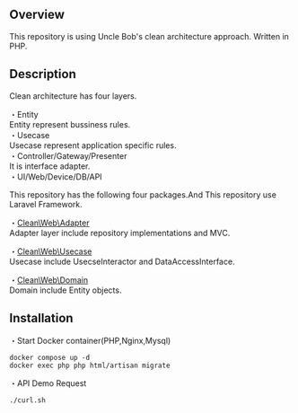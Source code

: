 ## Overview
This repository is using Uncle Bob's clean architecture approach.
Written in PHP.

## Description
Clean architecture has four layers.

・Entity  
Entity represent bussiness rules.  
・Usecase  
Usecase represent application specific rules.  
・Controller/Gateway/Presenter  
It is interface adapter.  
・UI/Web/Device/DB/API  

This repository has the following four packages.And This repository use Laravel Framework.  

・[Clean\Web\Adapter](https://github.com/ShinyaIshikawa/PHPCleanArchitecture/tree/master/packages/clean/web/src/Adapter)  
Adapter layer include repository implementations and MVC.  

・[Clean\Web\Usecase](https://github.com/ShinyaIshikawa/PHPCleanArchitecture/tree/master/packages/clean/web/src/Usecase)  
Usecase include UsecseInteractor and DataAccessInterface.  

・[Clean\Web\Domain](https://github.com/ShinyaIshikawa/PHPCleanArchitecture/tree/master/packages/clean/web/src/Domain/Model)  
Domain include Entity objects.  

## Installation

・Start Docker container(PHP,Nginx,Mysql)
~~~
docker compose up -d
docker exec php php html/artisan migrate
~~~

・API Demo Request 
~~~
./curl.sh
~~~

